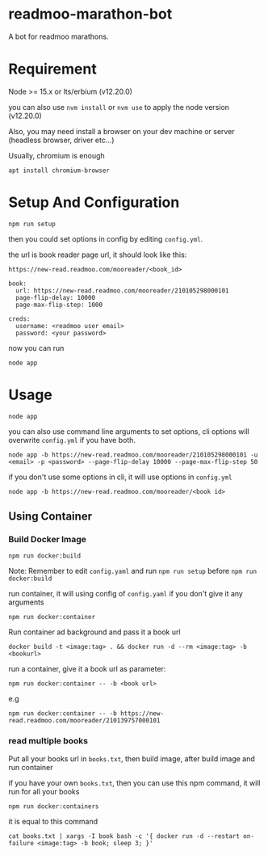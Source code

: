 # readmoo-marathon-bot

A bot for readmoo marathons.

# Requirement

Node >= 15.x or lts/erbium (v12.20.0)

you can also use `nvm install` or `nvm use` to apply the node version (v12.20.0)

Also, you may need install a browser on your dev machine or server (headless browser, driver etc...)

Usually, chromium is enough 

```
apt install chromium-browser
```

# Setup And Configuration

```
npm run setup
```

then you could set options in config by editing `config.yml`.

the url is book reader page url, it should look like this:

`https://new-read.readmoo.com/mooreader/<book_id>`

```
book:
  url: https://new-read.readmoo.com/mooreader/210105298000101
  page-flip-delay: 10000
  page-max-flip-step: 1000

creds:
  username: <readmoo user email>
  password: <your password>
```

now you can run

```
node app
```

# Usage

```
node app    
```

you can also use command line arguments to set options, cli options will overwrite `config.yml` if you have both.

```
node app -b https://new-read.readmoo.com/mooreader/210105298000101 -u <email> -p <password> --page-flip-delay 10000 --page-max-flip-step 50
```

if you don't use some options in cli, it will use options in `config.yml`

```
node app -b https://new-read.readmoo.com/mooreader/<book id>
```

## Using Container

### Build Docker Image

```
npm run docker:build
```

Note: Remember to edit `config.yaml` and run `npm run setup` before `npm run docker:build`

run container, it will using config of `config.yaml` if you don't give it any arguments

```
npm run docker:container
```

Run container ad background and pass it a book url
```
docker build -t <image:tag> . && docker run -d --rm <image:tag> -b <bookurl>
```

run a container, give it a book url as parameter:
```
npm run docker:container -- -b <book url>
```

e.g
```
npm run docker:container -- -b https://new-read.readmoo.com/mooreader/210139757000101
```
### read multiple books
Put all your books url in `books.txt`, then build image, after build image and run container

if you have your own `books.txt`, then you can use this npm command, it will run for all your books

```
npm run docker:containers
```

it is equal to this command

```
cat books.txt | xargs -I book bash -c '{ docker run -d --restart on-failure <image:tag> -b book; sleep 3; }'
```
